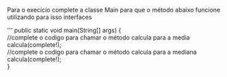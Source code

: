 
Para o execício complete a classe Main para que o método abaixo 
funcione utilizando para isso interfaces 

'''
 public static void main(String[] args) {        
        //complete o codigo para chamar o método calcula para a media
        calcula(complete!);                    
        //complete o codigo para chamar o método calcula para a mediana        
        calcula(complete!);                    
    }   


